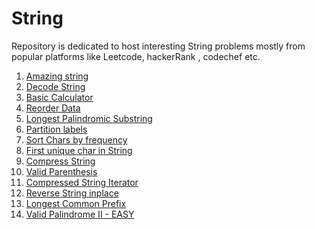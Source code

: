 # String

Repository is dedicated to host interesting String problems mostly from popular platforms like Leetcode, hackerRank , codechef etc.

1. [Amazing string](https://github.com/KumarAbhinav2/Strings/blob/master/amazingSubString.py)
2. [Decode String](https://github.com/KumarAbhinav2/Strings/blob/master/decodeString(LTM-394).py)
3. [Basic Calculator](https://github.com/KumarAbhinav2/Strings/blob/master/basic_calculator-II(LTM-227).py)
4. [Reorder Data](https://github.com/KumarAbhinav2/Strings/blob/master/reorder_data_in_log_files(LTE-937).py)
5. [Longest Palindromic Substring](https://github.com/KumarAbhinav2/Strings/blob/master/Longest_Palindromic_Substring(LTM-5).py)
6. [Partition labels](https://github.com/KumarAbhinav2/Strings/blob/master/partition_labels(LTM-763).py) 
7. [Sort Chars by frequency](https://github.com/KumarAbhinav2/Strings/blob/master/sort_characters_by_freq(LTM-451).py)
8. [First unique char in String](https://github.com/KumarAbhinav2/Strings/blob/master/first_unique_char_in_string(LTE-387).py)
9. [Compress String](https://github.com/KumarAbhinav2/Strings/blob/master/compressString.py)
10. [Valid Parenthesis](https://github.com/KumarAbhinav2/Strings/blob/master/validParenthesis(LTE-20).py)
11. [Compressed String Iterator](https://github.com/KumarAbhinav2/Strings/blob/master/designCompressedStringIterator(LTE-604).py)
12. [Reverse String inplace](https://github.com/KumarAbhinav2/Strings/blob/master/reverseStringInPlace.py) 
13. [Longest Common Prefix](https://github.com/KumarAbhinav2/Strings/blob/master/longestCommonPrefix(LTE-14).py)
14. [Valid Palindrome II - EASY](https://github.com/KumarAbhinav2/Strings/blob/master/validPalindromeII(LTE-680).py)

 
